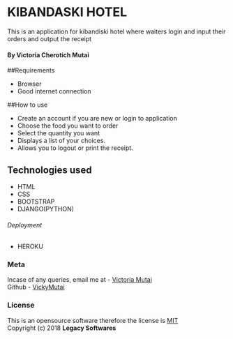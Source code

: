 # KIBANDASKI HOTEL
This is an application for kibandiski hotel where waiters login and input their orders and output the receipt

#### By ****Victoria Cherotich Mutai****

##Requirements
* Browser
* Good internet connection

##How to use
* Create an account if you are new or login to application
* Choose  the food you want to order
* Select the quantity you want
* Displays a list of your choices.
* Allows you to logout or print the receipt.

## Technologies used
* HTML
* CSS
* BOOTSTRAP
* DJANGO(PYTHON)

###### Deployment
* HEROKU

### Meta
Incase of any queries, email me at - [Victoria Mutai](mailto:vicky.mutai96@gmail.com)
<br>
Github - [VickyMutai](https://github.com/VickyMutai)

### License
This is an opensource software therefore the license is [MIT](https://choosealicense.com/licenses/mit/)
<br>
Copyright (c) 2018 **Legacy Softwares**